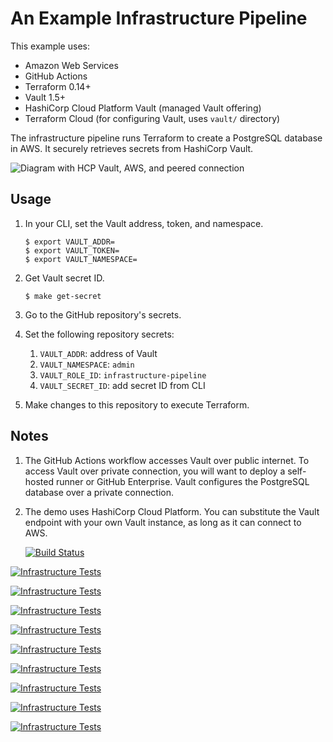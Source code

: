 # An Example Infrastructure Pipeline

This example uses:

- Amazon Web Services
- GitHub Actions
- Terraform 0.14+
- Vault 1.5+
- HashiCorp Cloud Platform Vault (managed Vault offering)
- Terraform Cloud (for configuring Vault, uses `vault/` directory)

The infrastructure pipeline runs Terraform to create a PostgreSQL database
in AWS. It securely retrieves secrets from HashiCorp Vault.

![Diagram with HCP Vault, AWS, and peered connection](img/diagram.png)

## Usage

1. In your CLI, set the Vault address, token, and namespace.
   ```shell
   $ export VAULT_ADDR=
   $ export VAULT_TOKEN=
   $ export VAULT_NAMESPACE=
   ```

1. Get Vault secret ID.
   ```shell
   $ make get-secret
   ```

1. Go to the GitHub repository's secrets.

1. Set the following repository secrets:
   1. `VAULT_ADDR`: address of Vault
   1. `VAULT_NAMESPACE`: `admin`
   1. `VAULT_ROLE_ID`: `infrastructure-pipeline`
   1. `VAULT_SECRET_ID`: add secret ID from CLI

1. Make changes to this repository to execute Terraform.

## Notes

1. The GitHub Actions workflow accesses Vault over public internet. To access Vault
   over private connection, you will want to deploy a self-hosted runner or GitHub
   Enterprise. Vault configures the PostgreSQL database over a private connection.

1. The demo uses HashiCorp Cloud Platform. You can substitute the Vault endpoint
   with your own Vault instance, as long as it can connect to AWS.
   
   [![Build Status](https://dev.azure.com/VM-1Systems/VM-1%20Systems/_apis/build/status/dlminvestments.infrastructure-pipeline?branchName=azure-pipelines)](https://dev.azure.com/VM-1Systems/VM-1%20Systems/_build/latest?definitionId=20&branchName=azure-pipelines)

[![Infrastructure Tests](https://www.bridgecrew.cloud/badges/github/dlminvestments/infrastructure-pipeline/cis_kubernetes)](https://www.bridgecrew.cloud/link/badge?vcs=github&fullRepo=dlminvestments%2Finfrastructure-pipeline&benchmark=CIS+KUBERNETES+V1.5)

[![Infrastructure Tests](https://www.bridgecrew.cloud/badges/github/dlminvestments/infrastructure-pipeline/general)](https://www.bridgecrew.cloud/link/badge?vcs=github&fullRepo=dlminvestments%2Finfrastructure-pipeline&benchmark=INFRASTRUCTURE+SECURITY)

[![Infrastructure Tests](https://www.bridgecrew.cloud/badges/github/dlminvestments/infrastructure-pipeline/cis_aws)](https://www.bridgecrew.cloud/link/badge?vcs=github&fullRepo=dlminvestments%2Finfrastructure-pipeline&benchmark=CIS+AWS+V1.2)

[![Infrastructure Tests](https://www.bridgecrew.cloud/badges/github/dlminvestments/infrastructure-pipeline/cis_azure)](https://www.bridgecrew.cloud/link/badge?vcs=github&fullRepo=dlminvestments%2Finfrastructure-pipeline&benchmark=CIS+AZURE+V1.1)

[![Infrastructure Tests](https://www.bridgecrew.cloud/badges/github/dlminvestments/infrastructure-pipeline/nist)](https://www.bridgecrew.cloud/link/badge?vcs=github&fullRepo=dlminvestments%2Finfrastructure-pipeline&benchmark=NIST-800-53)

[![Infrastructure Tests](https://www.bridgecrew.cloud/badges/github/dlminvestments/infrastructure-pipeline/iso)](https://www.bridgecrew.cloud/link/badge?vcs=github&fullRepo=dlminvestments%2Finfrastructure-pipeline&benchmark=ISO27001)

[![Infrastructure Tests](https://www.bridgecrew.cloud/badges/github/dlminvestments/infrastructure-pipeline/soc2)](https://www.bridgecrew.cloud/link/badge?vcs=github&fullRepo=dlminvestments%2Finfrastructure-pipeline&benchmark=SOC2)

[![Infrastructure Tests](https://www.bridgecrew.cloud/badges/github/dlminvestments/infrastructure-pipeline/cis_gcp)](https://www.bridgecrew.cloud/link/badge?vcs=github&fullRepo=dlminvestments%2Finfrastructure-pipeline&benchmark=CIS+GCP+V1.1)

[![Infrastructure Tests](https://www.bridgecrew.cloud/badges/github/dlminvestments/infrastructure-pipeline/hipaa)](https://www.bridgecrew.cloud/link/badge?vcs=github&fullRepo=dlminvestments%2Finfrastructure-pipeline&benchmark=HIPAA)
